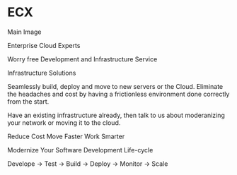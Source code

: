 # ECX

Main Image

Enterprise Cloud Experts

Worry free Development and Infrastructure Service

Infrastructure Solutions

Seamlessly build, deploy and move to new servers or the Cloud. Eliminate the headaches and cost by having a frictionless environment done correctly from the start.

Have an existing infrastructure already, then talk to us about moderanizing your network or moving it to the cloud.

Reduce Cost
Move Faster
Work Smarter

Modernize Your Software Development Life-cycle

Develope -> Test -> Build -> Deploy -> Monitor -> Scale
